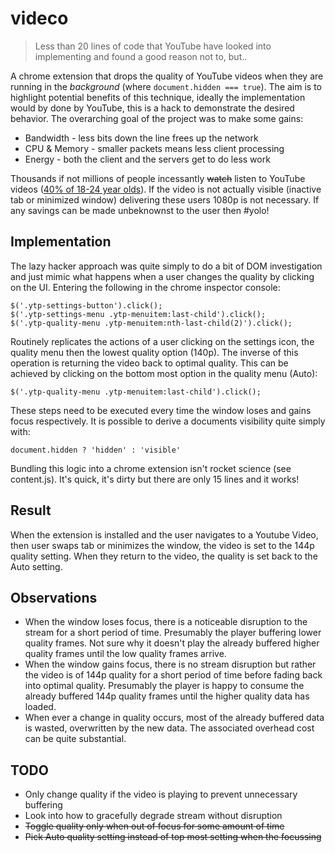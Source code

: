 # videco

> Less than 20 lines of code that YouTube have looked into implementing and found a good reason not to, but..

A chrome extension that drops the quality of YouTube videos when they are running in the _background_ (where `document.hidden === true`). The aim is to highlight potential benefits of this technique, ideally the implementation would by done by YouTube, this is a hack to demonstrate the desired behavior. The overarching goal of the project was to make some gains:

- Bandwidth - less bits down the line frees up the network
- CPU & Memory - smaller packets means less client processing
- Energy - both the client and the servers get to do less work

Thousands if not millions of people incessantly ~~watch~~ listen to YouTube videos ([40% of 18-24 year olds](https://surveys.google.com/view?survey=5n3bp67fdkshk&question=1&grouping=age&ha=4)). If the video is not actually visible (inactive tab or minimized window) delivering these users 1080p is not necessary. If any savings can be made unbeknownst to the user then #yolo!


## Implementation

The lazy hacker approach was quite simply to do a bit of DOM investigation and just mimic what happens when a user changes the quality by clicking on the UI. Entering the following in the chrome inspector console:

```
$('.ytp-settings-button').click();
$('.ytp-settings-menu .ytp-menuitem:last-child').click();
$('.ytp-quality-menu .ytp-menuitem:nth-last-child(2)').click();
```

Routinely replicates the actions of a user clicking on the settings icon, the quality menu then the lowest quality option (140p). The inverse of this operation is returning the video back to optimal quality. This can be achieved by clicking on the bottom most option in the quality menu (Auto):

```
$('.ytp-quality-menu .ytp-menuitem:last-child').click();
```

These steps need to be executed every time the window loses and gains focus respectively. It is possible to derive a documents visibility quite simply with:

```
document.hidden ? 'hidden' : 'visible'
```

Bundling this logic into a chrome extension isn't rocket science (see content.js). It's quick, it's dirty but there are only 15 lines and it works!

## Result

When the extension is installed and the user navigates to a Youtube Video, then user swaps tab or minimizes the window, the video is set to the 144p quality setting. When they return to the video, the quality is set back to the Auto setting.

## Observations

- When the window loses focus, there is a noticeable disruption to the stream for a short period of time. Presumably the player buffering lower quality frames. Not sure why it doesn't play the already buffered higher quality frames until the low quality frames arrive.
- When the window gains focus, there is no stream disruption but rather the video is of 144p quality for a short period of time before fading back into optimal quality. Presumably the player is happy to consume the already buffered 144p quality frames until the higher quality data has loaded.
- When ever a change in quality occurs, most of the already buffered data is wasted, overwritten by the new data. The associated overhead cost can be quite substantial.

## TODO

- Only change quality if the video is playing to prevent unnecessary buffering
- Look into how to gracefully degrade stream without disruption
- ~~Toggle quality only when out of focus for some amount of time~~
- ~~Pick Auto quality setting instead of top most setting when the focussing~~
